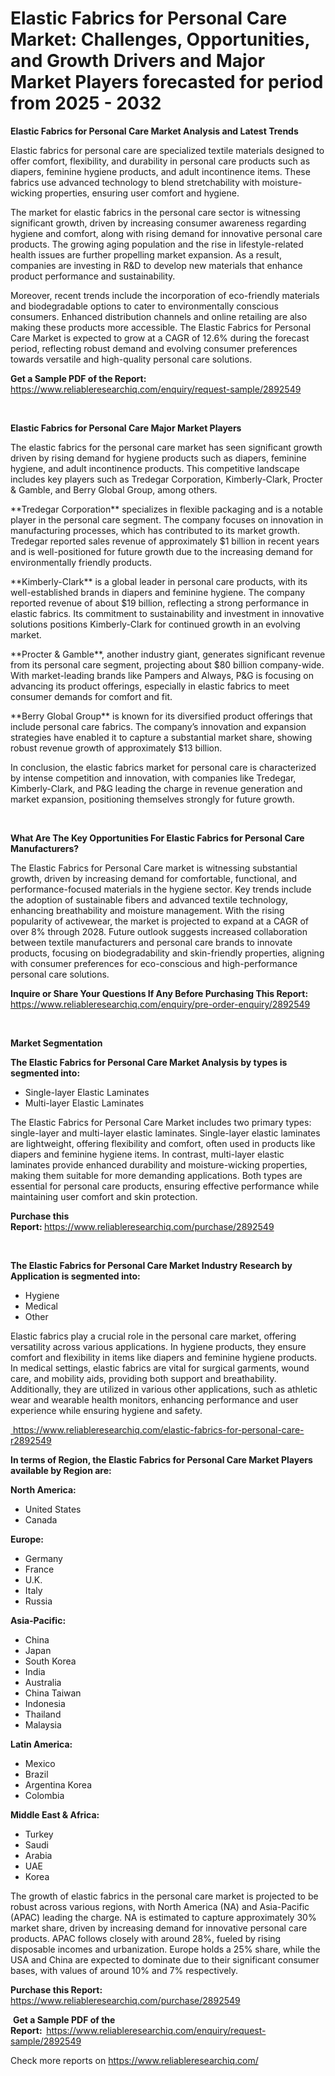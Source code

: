 <p><h1>Elastic Fabrics for Personal Care Market: Challenges, Opportunities, and Growth Drivers and Major Market Players forecasted for period from 2025 - 2032</h1></p><p><strong>Elastic Fabrics for Personal Care Market Analysis and Latest Trends</strong></p>
<p><p>Elastic fabrics for personal care are specialized textile materials designed to offer comfort, flexibility, and durability in personal care products such as diapers, feminine hygiene products, and adult incontinence items. These fabrics use advanced technology to blend stretchability with moisture-wicking properties, ensuring user comfort and hygiene.</p><p>The market for elastic fabrics in the personal care sector is witnessing significant growth, driven by increasing consumer awareness regarding hygiene and comfort, along with rising demand for innovative personal care products. The growing aging population and the rise in lifestyle-related health issues are further propelling market expansion. As a result, companies are investing in R&D to develop new materials that enhance product performance and sustainability.</p><p>Moreover, recent trends include the incorporation of eco-friendly materials and biodegradable options to cater to environmentally conscious consumers. Enhanced distribution channels and online retailing are also making these products more accessible. The Elastic Fabrics for Personal Care Market is expected to grow at a CAGR of 12.6% during the forecast period, reflecting robust demand and evolving consumer preferences towards versatile and high-quality personal care solutions.</p></p>
<p><strong>Get a Sample PDF of the Report:&nbsp;</strong> <a href="https://www.reliableresearchiq.com/enquiry/request-sample/2892549?utm_campaign=2302&utm_medium=2&utm_source=Github&utm_content=ia&utm_term=15032025&utm_id=elastic-fabrics-for-personal-care">https://www.reliableresearchiq.com/enquiry/request-sample/2892549</a></p>
<p>&nbsp;</p>
<p><strong>Elastic Fabrics for Personal Care Major Market Players</strong></p>
<p><p>The elastic fabrics for the personal care market has seen significant growth driven by rising demand for hygiene products such as diapers, feminine hygiene, and adult incontinence products. This competitive landscape includes key players such as Tredegar Corporation, Kimberly-Clark, Procter & Gamble, and Berry Global Group, among others.</p><p>**Tredegar Corporation** specializes in flexible packaging and is a notable player in the personal care segment. The company focuses on innovation in manufacturing processes, which has contributed to its market growth. Tredegar reported sales revenue of approximately $1 billion in recent years and is well-positioned for future growth due to the increasing demand for environmentally friendly products.</p><p>**Kimberly-Clark** is a global leader in personal care products, with its well-established brands in diapers and feminine hygiene. The company reported revenue of about $19 billion, reflecting a strong performance in elastic fabrics. Its commitment to sustainability and investment in innovative solutions positions Kimberly-Clark for continued growth in an evolving market.</p><p>**Procter & Gamble**, another industry giant, generates significant revenue from its personal care segment, projecting about $80 billion company-wide. With market-leading brands like Pampers and Always, P&G is focusing on advancing its product offerings, especially in elastic fabrics to meet consumer demands for comfort and fit.</p><p>**Berry Global Group** is known for its diversified product offerings that include personal care fabrics. The company’s innovation and expansion strategies have enabled it to capture a substantial market share, showing robust revenue growth of approximately $13 billion. </p><p>In conclusion, the elastic fabrics market for personal care is characterized by intense competition and innovation, with companies like Tredegar, Kimberly-Clark, and P&G leading the charge in revenue generation and market expansion, positioning themselves strongly for future growth.</p></p>
<p>&nbsp;</p>
<p><strong>What Are The Key Opportunities For Elastic Fabrics for Personal Care Manufacturers?</strong></p>
<p><p>The Elastic Fabrics for Personal Care market is witnessing substantial growth, driven by increasing demand for comfortable, functional, and performance-focused materials in the hygiene sector. Key trends include the adoption of sustainable fibers and advanced textile technology, enhancing breathability and moisture management. With the rising popularity of activewear, the market is projected to expand at a CAGR of over 8% through 2028. Future outlook suggests increased collaboration between textile manufacturers and personal care brands to innovate products, focusing on biodegradability and skin-friendly properties, aligning with consumer preferences for eco-conscious and high-performance personal care solutions.</p></p>
<p><strong>Inquire or Share Your Questions If Any Before Purchasing This Report:</strong> <a href="https://www.reliableresearchiq.com/enquiry/pre-order-enquiry/2892549?utm_campaign=2302&utm_medium=2&utm_source=Github&utm_content=ia&utm_term=15032025&utm_id=elastic-fabrics-for-personal-care">https://www.reliableresearchiq.com/enquiry/pre-order-enquiry/2892549</a></p>
<p>&nbsp;</p>
<p><strong>Market Segmentation</strong></p>
<p><strong>The Elastic Fabrics for Personal Care Market Analysis by types is segmented into:</strong></p>
<p><ul><li>Single-layer Elastic Laminates</li><li>Multi-layer Elastic Laminates</li></ul></p>
<p><p>The Elastic Fabrics for Personal Care Market includes two primary types: single-layer and multi-layer elastic laminates. Single-layer elastic laminates are lightweight, offering flexibility and comfort, often used in products like diapers and feminine hygiene items. In contrast, multi-layer elastic laminates provide enhanced durability and moisture-wicking properties, making them suitable for more demanding applications. Both types are essential for personal care products, ensuring effective performance while maintaining user comfort and skin protection.</p></p>
<p><strong>Purchase this Report:&nbsp;</strong><a href="https://www.reliableresearchiq.com/purchase/2892549?utm_campaign=2302&utm_medium=2&utm_source=Github&utm_content=ia&utm_term=15032025&utm_id=elastic-fabrics-for-personal-care">https://www.reliableresearchiq.com/purchase/2892549</a></p>
<p>&nbsp;</p>
<p><strong>The Elastic Fabrics for Personal Care Market Industry Research by Application is segmented into:</strong></p>
<p><ul><li>Hygiene</li><li>Medical</li><li>Other</li></ul></p>
<p><p>Elastic fabrics play a crucial role in the personal care market, offering versatility across various applications. In hygiene products, they ensure comfort and flexibility in items like diapers and feminine hygiene products. In medical settings, elastic fabrics are vital for surgical garments, wound care, and mobility aids, providing both support and breathability. Additionally, they are utilized in various other applications, such as athletic wear and wearable health monitors, enhancing performance and user experience while ensuring hygiene and safety.</p></p>
<p><a href="https://www.reliableresearchiq.com/elastic-fabrics-for-personal-care-r2892549?utm_campaign=2302&utm_medium=2&utm_source=Github&utm_content=ia&utm_term=15032025&utm_id=elastic-fabrics-for-personal-care">&nbsp;https://www.reliableresearchiq.com/elastic-fabrics-for-personal-care-r2892549</a></p>
<p><strong>In terms of Region, the Elastic Fabrics for Personal Care Market Players available by Region are:</strong></p>
<p>
    <p> <strong> North America: </strong>
        <ul>
            <li>United States</li>
            <li>Canada</li>
        </ul>
        </p> 
    <p> <strong> Europe: </strong>
        <ul>
            <li>Germany</li>
            <li>France</li>
            <li>U.K.</li>
            <li>Italy</li>
            <li>Russia</li>
        </ul>
        </p> 
    <p> <strong> Asia-Pacific: </strong>
        <ul>
            <li>China</li>
            <li>Japan</li>
            <li>South Korea</li>
            <li>India</li>
            <li>Australia</li>
            <li>China Taiwan</li>
            <li>Indonesia</li>
            <li>Thailand</li>
            <li>Malaysia</li>
        </ul>
        </p> 
    <p> <strong> Latin America: </strong>
        <ul>
            <li>Mexico</li>
            <li>Brazil</li>
            <li>Argentina Korea</li>
            <li>Colombia</li>
        </ul>
        </p> 
    <p> <strong> Middle East & Africa: </strong>
        <ul>
            <li>Turkey</li>
            <li>Saudi</li>
            <li>Arabia</li>
            <li>UAE</li>
            <li>Korea</li>
        </ul>
    </p>
    </p>
<p><p>The growth of elastic fabrics in the personal care market is projected to be robust across various regions, with North America (NA) and Asia-Pacific (APAC) leading the charge. NA is estimated to capture approximately 30% market share, driven by increasing demand for innovative personal care products. APAC follows closely with around 28%, fueled by rising disposable incomes and urbanization. Europe holds a 25% share, while the USA and China are expected to dominate due to their significant consumer bases, with values of around 10% and 7% respectively.</p></p>
<p><strong>Purchase this Report: </strong><a href="https://www.reliableresearchiq.com/purchase/2892549?utm_campaign=2302&utm_medium=2&utm_source=Github&utm_content=ia&utm_term=15032025&utm_id=elastic-fabrics-for-personal-care">https://www.reliableresearchiq.com/purchase/2892549</a></p>
<p>&nbsp;<strong>Get a Sample PDF of the Report:&nbsp;&nbsp;</strong><a href="https://www.reliableresearchiq.com/enquiry/request-sample/2892549?utm_campaign=2302&utm_medium=2&utm_source=Github&utm_content=ia&utm_term=15032025&utm_id=elastic-fabrics-for-personal-care">https://www.reliableresearchiq.com/enquiry/request-sample/2892549</a></p>
<p><strong></strong></p>
<p>Check more reports on <a href="https://www.reliableresearchiq.com/?utm_campaign=2302&utm_medium=2&utm_source=Github&utm_content=ia&utm_term=15032025&utm_id=elastic-fabrics-for-personal-care">https://www.reliableresearchiq.com/</a></p>